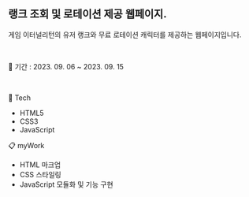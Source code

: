 ## 랭크 조회 및 로테이션 제공 웹페이지.
게임 이터널리턴의 유저 랭크와 무료 로테이션 캐릭터를 제공하는 웹페이지입니다.

<br/>

📅 기간 : 2023. 09. 06 ~ 2023. 09. 15

<br/>

🔨 Tech

* HTML5
* CSS3
* JavaScript

📋 myWork

* HTML 마크업
* CSS 스타일링
* JavaScript 모듈화 및 기능 구현

<br/>
<br/>